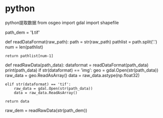 # python
python提取数据
from osgeo import gdal
import shapefile

path_dem = '***\\***.tif'

def readDataFormat(raw_path):
    path = str(raw_path)
    pathlist = path.split('.')
    num = len(pathlist)

    return pathlist[num-1]


def readRawData(path_data):
    dataformat = readDataFormat(path_data)
    print(path_data)
    if str(dataformat) == 'img':
        geo = gdal.Open(str(path_data))
        raw_data = geo.ReadAsArray()
        data = raw_data.astype(np.float32)

    elif str(dataformat) == 'tif':
        raw_data = gdal.Open(str(path_data))
        data = raw_data.ReadAsArray()

    return data

raw_dem = readRawData(str(path_dem))
